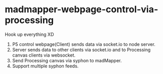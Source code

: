 # madmapper-webpage-control-via-processing

Hook up everything XD

1.  P5 control webpage(Client) sends data via socket.io to node server.
2.  Server sends data to other clients via socket.io and to Processing canvas clients via websocket.
3.  Send Processing canvas via syphon to madMapper.
4.  Support multiple syphon feeds.
